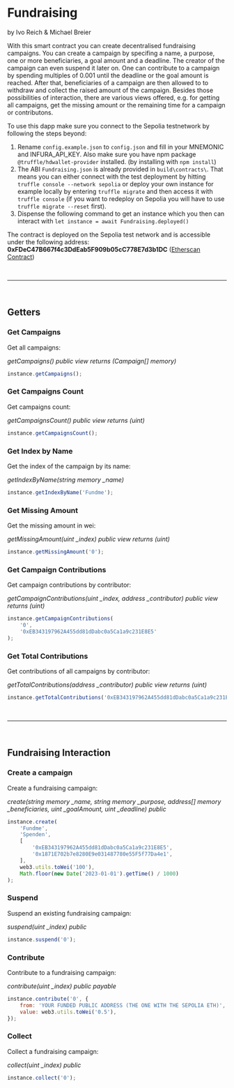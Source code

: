 # Fundraising

by Ivo Reich & Michael Breier

With this smart contract you can create decentralised fundraising campaigns. You can create a campaign by specifing a name, a purpose, one or more beneficiaries, a goal amount and a deadline. The creator of the campaign can even suspend it later on. One can contribute to a campaign by spending multiples of 0.001 until the deadline or the goal amount is reached. After that, beneficiaries of a campaign are then allowed to to withdraw and collect the raised amount of the campaign. Besides those possibilities of interaction, there are various views offered, e.g. for getting all campaigns, get the missing amount or the remaining time for a campaign or contributons.

To use this dapp make sure you connect to the Sepolia testnetwork by following the steps beyond:

1. Rename `config.example.json` to `config.json` and fill in your MNEMONIC and INFURA_API_KEY. Also make sure you have npm package `@truffle/hdwallet-provider` installed. (by installing with `npm install`)
2. The ABI `Fundraising.json` is already provided in `build\contracts\`. That means you can either connect with the test deployment by hitting `truffle console --network sepolia` or deploy your own instance for example locally by entering `truffle migrate` and then access it with `truffle console` (if you want to redeploy on Sepolia you will have to use `truffle migrate --reset` first).
3. Dispense the following command to get an instance which you then can interact with `let instance = await Fundraising.deployed()`

The contract is deployed on the Sepolia test network and is accessible under the following address: **0xFDeC47B667f4c3DdEab5F909b05cC778E7d3b1DC** ([Etherscan Contract](https://sepolia.etherscan.io/address/0x6364c54E3213768f3B394e8C9FC38532EC310768))

<br><hr><br>

## Getters

### Get Campaigns

Get all campaigns:

_getCampaigns() public view returns (Campaign[] memory)_

```js
instance.getCampaigns();
```

### Get Campaigns Count

Get campaigns count:

_getCampaignsCount() public view returns (uint)_

```js
instance.getCampaignsCount();
```

### Get Index by Name

Get the index of the campaign by its name:

_getIndexByName(string memory \_name)_

```js
instance.getIndexByName('Fundme');
```

### Get Missing Amount

Get the missing amount in wei:

_getMissingAmount(uint \_index) public view returns (uint)_

```js
instance.getMissingAmount('0');
```

### Get Campaign Contributions

Get campaign contributions by contributor:

_getCampaignContributions(uint \_index, address \_contributor) public view returns (uint)_

```js
instance.getCampaignContributions(
    '0',
    '0xEB343197962A455dd81dDabc0a5Ca1a9c231E8E5'
);
```

### Get Total Contributions

Get contributions of all campaigns by contributor:

_getTotalContributions(address \_contributor) public view returns (uint)_

```js
instance.getTotalContributions('0xEB343197962A455dd81dDabc0a5Ca1a9c231E8E5');
```

<br><hr><br>

## Fundraising Interaction

### Create a campaign

Create a fundraising campaign:

_create(string memory \_name, string memory \_purpose, address[] memory \_beneficiaries, uint \_goalAmount, uint \_deadline) public_

```js
instance.create(
    'Fundme',
    'Spenden',
    [
        '0xEB343197962A455dd81dDabc0a5Ca1a9c231E8E5',
        '0x1871E702b7e8280E9e031487780e55F5f77Da4e1',
    ],
    web3.utils.toWei('100'),
    Math.floor(new Date('2023-01-01').getTime() / 1000)
);
```

### Suspend

Suspend an existing fundraising campaign:

_suspend(uint \_index) public_

```js
instance.suspend('0');
```

### Contribute

Contribute to a fundraising campaign:

_contribute(uint \_index) public payable_

```js
instance.contribute('0', {
    from: 'YOUR FUNDED PUBLIC ADDRESS (THE ONE WITH THE SEPOLIA ETH)',
    value: web3.utils.toWei('0.5'),
});
```

### Collect

Collect a fundraising campaign:

_collect(uint \_index) public_

```js
instance.collect('0');
```
